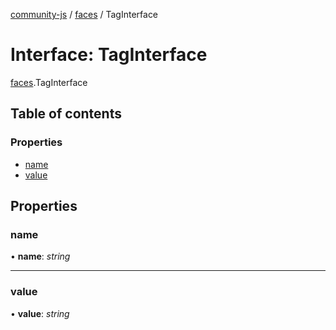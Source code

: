 [community-js](../README.md) / [faces](../modules/faces.md) / TagInterface

# Interface: TagInterface

[faces](../modules/faces.md).TagInterface

## Table of contents

### Properties

- [name](faces.taginterface.md#name)
- [value](faces.taginterface.md#value)

## Properties

### name

• **name**: *string*

___

### value

• **value**: *string*
